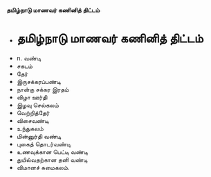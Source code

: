 **தமிழ்நாடு மாணவர் கணினித் திட்டம்**
- # தமிழ்நாடு மாணவர் கணினித் திட்டம்
- n. வண்டி
- சகடம்
- தேர்
- இருசக்கரப்பண்டி
- நான்கு சக்கர இரதம்
- விழா ஊர்தி
- இழவு செல்கலம்
- வெற்றித்தேர்
- விசைவண்டி
- உந்துகலம்
- மின்னுர்தி வண்டி
- புகைத் தொடர்வண்டி
- உணவுக்கான பெட்டி வண்டி
- துயில்வதற்கான தனி வண்டி
- விமானச் சுமைகலம்.

